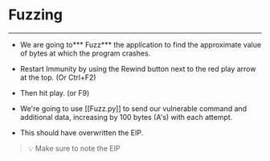 # Fuzzing
---
- We are going to*** Fuzz*** the application to find the approximate value of bytes at which the program crashes.

- Restart Immunity by using the Rewind button next to the red play arrow at the top. (Or Ctrl+F2)

- Then hit play. (or F9)

- We're going to use [[Fuzz.py]] to send our vulnerable command and additional data, increasing by 100 bytes (A's) with each attempt.
- This should have overwritten the EIP.

>💡 Make sure to note the EIP

